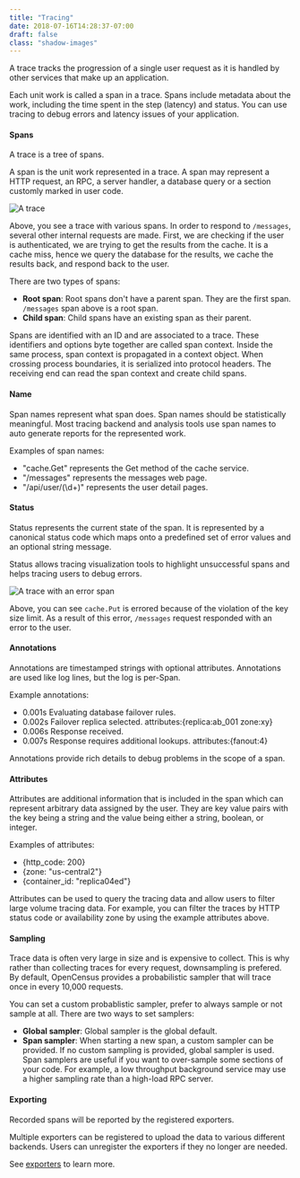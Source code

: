 ```yaml
---
title: "Tracing"
date: 2018-07-16T14:28:37-07:00
draft: false
class: "shadow-images"
---
```



A trace tracks the progression of a single user request
as it is handled by other services that make up an application.

Each unit work is called a span in a trace. Spans include metadata about the work,
including the time spent in the step (latency) and status.
You can use tracing to debug errors and
latency issues of your application.

#### Spans

A trace is a tree of spans.

A span is the unit work represented in a trace. A span may
represent a HTTP request, an RPC, a server handler,
a database query or a section customly marked in user code.

![A trace](https://opencensus.io/img/trace-trace.png)

Above, you see a trace with various spans. In order to respond
to `/messages`, several other internal requests are made. First,
we are checking if the user is authenticated, we are trying to
get the results from the cache. It is a cache miss, hence we
query the database for the results, we cache the results back,
and respond back to the user.

There are two types of spans:

* **Root span**: Root spans don't have a parent span. They are the
  first span. `/messages` span above is a root span.
* **Child span**: Child spans have an existing span as their parent.


Spans are identified with an ID and are associated to a trace.
These identifiers and options byte together are called span context.
Inside the same process, span context is propagated in a context
object. When crossing process boundaries, it is serialized into
protocol headers. The receiving end can read the span context
and create child spans.

#### Name

Span names represent what span does. Span names should
be statistically meaningful. Most tracing backend and analysis
tools use span names to auto generate reports for the
represented work.

Examples of span names:

* "cache.Get" represents the Get method of the cache service.
* "/messages" represents the messages web page.
* "/api/user/(\\d+)" represents the user detail pages.

#### Status

Status represents the current state of the span.
It is represented by a canonical status code which maps onto a
predefined set of error values and an optional string message.

Status allows tracing visualization tools to highlight
unsuccessful spans and helps tracing users to debug errors.

![A trace with an error span](https://opencensus.io/img/trace-errorspan.png)

Above, you can see `cache.Put` is errored because of the
violation of the key size limit. As a result of this error,
 `/messages` request responded with an error to the user.

#### Annotations

Annotations are timestamped strings with optional attributes.
Annotations are used like log lines, but the log is per-Span.  

Example annotations:  

* 0.001s Evaluating database failover rules.
* 0.002s Failover replica selected. attributes:{replica:ab_001 zone:xy}
* 0.006s Response received.
* 0.007s Response requires additional lookups. attributes:{fanout:4}

Annotations provide rich details to debug problems in the scope of a span.

#### Attributes

Attributes are additional information that is included in the
span which can represent arbitrary data assigned by the user.
They are key value pairs with the key being a string and the
value being either a string, boolean, or integer.  

Examples of attributes:

* {http_code: 200}
* {zone: "us-central2"}
* {container_id: "replica04ed"}

Attributes can be used to query the tracing data and allow
users to filter large volume tracing data. For example, you can
filter the traces by HTTP status code or availability zone by
using the example attributes above.

#### Sampling

Trace data is often very large in size and is expensive to collect.
This is why rather than collecting traces for every request, downsampling
is prefered. By default, OpenCensus provides a probabilistic sampler that
will trace once in every 10,000 requests.

You can set a custom probablistic sampler, prefer to always sample or
not sample at all.
There are two ways to set samplers:

* **Global sampler**: Global sampler is the global default.
* **Span sampler**: When starting a new span, a custom
  sampler can be provided. If no custom sampling is
  provided, global sampler is used. Span samplers are
  useful if you want to over-sample some sections of your
  code. For example, a low throughput background service
  may use a higher sampling rate than a high-load RPC
  server.

#### Exporting

Recorded spans will be reported by the registered exporters.

Multiple exporters can be registered to upload the data to
various different backends. Users can unregister the exporters
if they no longer are needed.

See [exporters](/core-concepts/exporters) to learn more.
